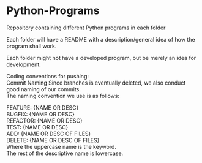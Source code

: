 # Python-Programs
Repository containing different Python programs in each folder

Each folder will have a README with a description/general idea of how the program shall work.

Each folder might not have a developed program, but be merely an idea for development.


Coding conventions for pushing:\
Commit Naming
Since branches is eventually deleted, we also conduct good naming of our commits.\
The naming convention we use is as follows:

FEATURE: {NAME OR DESC}\
BUGFIX: {NAME OR DESC}\
REFACTOR: {NAME OR DESC}\
TEST: {NAME OR DESC}\
ADD: {NAME OR DESC OF FILES}\
DELETE: {NAME OR DESC OF FILES}\
Where the uppercase name is the keyword.\
The rest of the descriptive name is lowercase.